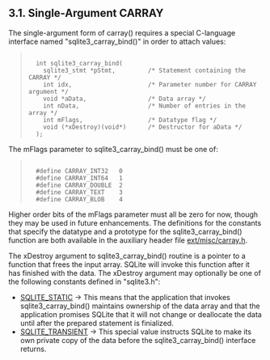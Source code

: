## 3\.1\. Single\-Argument CARRAY


The single\-argument form of carray() requires a special C\-language
interface named "sqlite3\_carray\_bind()" in order to attach values:




> ```
> 
>   int sqlite3_carray_bind(
>     sqlite3_stmt *pStmt,         /* Statement containing the CARRAY */
>     int idx,                     /* Parameter number for CARRAY argument */
>     void *aData,                 /* Data array */
>     int nData,                   /* Number of entries in the array */
>     int mFlags,                  /* Datatype flag */
>     void (*xDestroy)(void*)      /* Destructor for aData */
>   );
> 
> ```


The mFlags parameter to sqlite3\_carray\_bind() must be one of:




> ```
> 
>   #define CARRAY_INT32   0
>   #define CARRAY_INT64   1
>   #define CARRAY_DOUBLE  2
>   #define CARRAY_TEXT    3
>   #define CARRAY_BLOB    4
> 
> ```


Higher order bits of the mFlags parameter must all be zero for now,
though they may be used in future enhancements. The definitions for the
constants that specify the datatype and a prototype for the
sqlite3\_carray\_bind() function are both available in the auxiliary
header file
[ext/misc/carray.h](https://www.sqlite.org/src/file/ext/misc/carray.h).



The xDestroy argument to sqlite3\_carray\_bind() routine is a pointer
to a function that frees the input array. SQLite will invoke this
function after it has finished with the data. The xDestroy argument
may optionally be one of the following constants defined in
"sqlite3\.h":



* [SQLITE\_STATIC](c3ref/c_static.html) → This means that the application that invokes
 sqlite3\_carray\_bind() maintains ownership of the data array and that
 the application promises SQLite that it will not change or deallocate
 the data until after the prepared statement is finialized.
* [SQLITE\_TRANSIENT](c3ref/c_static.html) → This special value instructs SQLite to make
 its own private copy of the data before the 
 sqlite3\_carray\_bind() interface returns.



